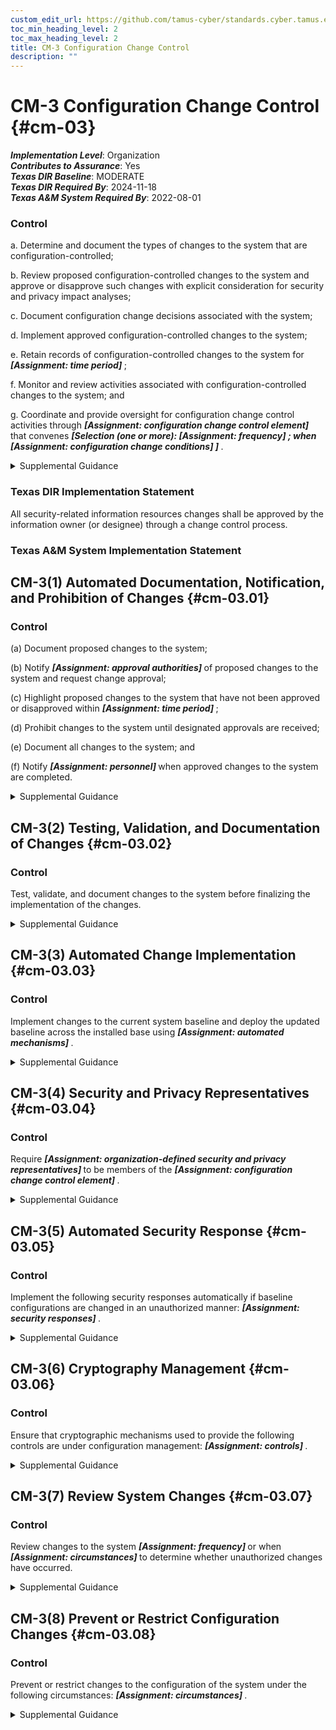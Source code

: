```yaml
---
custom_edit_url: https://github.com/tamus-cyber/standards.cyber.tamus.edu/tree/main/static/content/tamus.edu/TAMUS_profile.xml
toc_min_heading_level: 2
toc_max_heading_level: 2
title: CM-3 Configuration Change Control
description: ""
---
```


# CM-3 Configuration Change Control {#cm-03}

_**Implementation Level**_: Organization\
_**Contributes to Assurance**_: Yes\
_**Texas DIR Baseline**_: MODERATE\
_**Texas DIR Required By**_: 2024-11-18\
_**Texas A&M System Required By**_: 2022-08-01

### Control

a. Determine and document the types of changes to the system that are configuration-controlled;

b. Review proposed configuration-controlled changes to the system and approve or disapprove such changes with explicit consideration for security and privacy impact analyses;

c. Document configuration change decisions associated with the system;

d. Implement approved configuration-controlled changes to the system;

e. Retain records of configuration-controlled changes to the system for <strong> <em>[Assignment: time period]</em> </strong>;

f. Monitor and review activities associated with configuration-controlled changes to the system; and

g. Coordinate and provide oversight for configuration change control activities through <strong> <em>[Assignment: configuration change control element]</em> </strong> that convenes <strong> <em>[Selection (one or more): <strong> <em>[Assignment: frequency]</em> </strong> ; when <strong> <em>[Assignment: configuration change conditions]</em> </strong> ]</em> </strong>.

<details>
  <summary>Supplemental Guidance</summary>

Configuration change control for organizational systems involves the systematic proposal, justification, implementation, testing, review, and disposition of system changes, including system upgrades and modifications. Configuration change control includes changes to baseline configurations, configuration items of systems, operational procedures, configuration settings for system components, remediate vulnerabilities, and unscheduled or unauthorized changes. Processes for managing configuration changes to systems include Configuration Control Boards or Change Advisory Boards that review and approve proposed changes. For changes that impact privacy risk, the senior agency official for privacy updates privacy impact assessments and system of records notices. For new systems or major upgrades, organizations consider including representatives from the development organizations on the Configuration Control Boards or Change Advisory Boards. Auditing of changes includes activities before and after changes are made to systems and the auditing activities required to implement such changes. See also <a xmlns="http://csrc.nist.gov/ns/oscal/1.0" href="#sa-10">SA-10</a>.

</details>

### Texas DIR Implementation Statement

All security-related information resources changes shall be approved by the information owner (or designee) through a change control process.

### Texas A&M System Implementation Statement

## CM-3(1) Automated Documentation, Notification, and Prohibition of Changes {#cm-03.01}

### Control

(a) Document proposed changes to the system;

(b) Notify <strong> <em>[Assignment: approval authorities]</em> </strong> of proposed changes to the system and request change approval;

(c) Highlight proposed changes to the system that have not been approved or disapproved within <strong> <em>[Assignment: time period]</em> </strong>;

(d) Prohibit changes to the system until designated approvals are received;

(e) Document all changes to the system; and

(f) Notify <strong> <em>[Assignment: personnel]</em> </strong> when approved changes to the system are completed.

<details>
  <summary>Supplemental Guidance</summary>

None.

</details>

## CM-3(2) Testing, Validation, and Documentation of Changes {#cm-03.02}

### Control

Test, validate, and document changes to the system before finalizing the implementation of the changes.

<details>
  <summary>Supplemental Guidance</summary>

Changes to systems include modifications to hardware, software, or firmware components and configuration settings defined in <a xmlns="http://csrc.nist.gov/ns/oscal/1.0" href="#cm-6">CM-6</a> . Organizations ensure that testing does not interfere with system operations that support organizational mission and business functions. Individuals or groups conducting tests understand security and privacy policies and procedures, system security and privacy policies and procedures, and the health, safety, and environmental risks associated with specific facilities or processes. Operational systems may need to be taken offline, or replicated to the extent feasible, before testing can be conducted. If systems must be taken offline for testing, the tests are scheduled to occur during planned system outages whenever possible. If the testing cannot be conducted on operational systems, organizations employ compensating controls.

</details>

## CM-3(3) Automated Change Implementation {#cm-03.03}

### Control

Implement changes to the current system baseline and deploy the updated baseline across the installed base using <strong> <em>[Assignment: automated mechanisms]</em> </strong>.

<details>
  <summary>Supplemental Guidance</summary>

Automated tools can improve the accuracy, consistency, and availability of configuration baseline information. Automation can also provide data aggregation and data correlation capabilities, alerting mechanisms, and dashboards to support risk-based decision-making within the organization.

</details>

## CM-3(4) Security and Privacy Representatives {#cm-03.04}

### Control

Require <strong> <em>[Assignment: organization-defined security and privacy representatives]</em> </strong> to be members of the <strong> <em>[Assignment: configuration change control element]</em> </strong>.

<details>
  <summary>Supplemental Guidance</summary>

Information security and privacy representatives include system security officers, senior agency information security officers, senior agency officials for privacy, or system privacy officers. Representation by personnel with information security and privacy expertise is important because changes to system configurations can have unintended side effects, some of which may be security- or privacy-relevant. Detecting such changes early in the process can help avoid unintended, negative consequences that could ultimately affect the security and privacy posture of systems. The configuration change control element referred to in the second organization-defined parameter reflects the change control elements defined by organizations in <a xmlns="http://csrc.nist.gov/ns/oscal/1.0" href="#cm-3_smt.g">CM-3g</a>.

</details>

## CM-3(5) Automated Security Response {#cm-03.05}

### Control

Implement the following security responses automatically if baseline configurations are changed in an unauthorized manner: <strong> <em>[Assignment: security responses]</em> </strong>.

<details>
  <summary>Supplemental Guidance</summary>

Automated security responses include halting selected system functions, halting system processing, and issuing alerts or notifications to organizational personnel when there is an unauthorized modification of a configuration item.

</details>

## CM-3(6) Cryptography Management {#cm-03.06}

### Control

Ensure that cryptographic mechanisms used to provide the following controls are under configuration management: <strong> <em>[Assignment: controls]</em> </strong>.

<details>
  <summary>Supplemental Guidance</summary>

The controls referenced in the control enhancement refer to security and privacy controls from the control catalog. Regardless of the cryptographic mechanisms employed, processes and procedures are in place to manage those mechanisms. For example, if system components use certificates for identification and authentication, a process is implemented to address the expiration of those certificates.

</details>

## CM-3(7) Review System Changes {#cm-03.07}

### Control

Review changes to the system <strong> <em>[Assignment: frequency]</em> </strong> or when <strong> <em>[Assignment: circumstances]</em> </strong> to determine whether unauthorized changes have occurred.

<details>
  <summary>Supplemental Guidance</summary>

Indications that warrant a review of changes to the system and the specific circumstances justifying such reviews may be obtained from activities carried out by organizations during the configuration change process or continuous monitoring process.

</details>

## CM-3(8) Prevent or Restrict Configuration Changes {#cm-03.08}

### Control

Prevent or restrict changes to the configuration of the system under the following circumstances: <strong> <em>[Assignment: circumstances]</em> </strong>.

<details>
  <summary>Supplemental Guidance</summary>

System configuration changes can adversely affect critical system security and privacy functionality. Change restrictions can be enforced through automated mechanisms.

</details>

